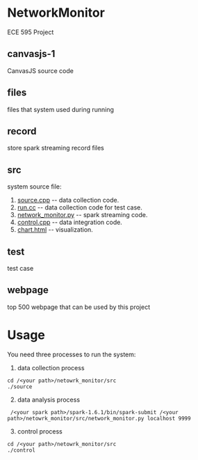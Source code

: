 NetworkMonitor
================
ECE 595 Project

canvasjs-1
----------
CanvasJS source code

files
------
files that system used during running

record
------
store spark streaming record files

src
----

system source file:

1. [source.cpp](./src/source.cpp) -- data collection code.
2. [run.cc](./src/run.cc) -- data collection code for test case.
3. [network_monitor.py](./src/network_monitor.py) -- spark streaming code.
4. [control.cpp](./src/control.cpp) -- data integration code.
5. [chart.html](./src/chart.html) -- visualization.

test
----
test case

webpage
-------
top 500 webpage that can be used by this project



Usage
=====
You need three processes to run the system:

1. data collection process

 ```
 cd /<your path>/netowrk_monitor/src
 ./source
 ```
2. data analysis process

 ```
  /<your spark path>/spark-1.6.1/bin/spark-submit /<your path>/netowrk_monitor/src/network_monitor.py localhost 9999
 ```
3. control process

 ```
 cd /<your path>/netowrk_monitor/src
 ./control
 ```
